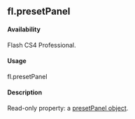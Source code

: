 ## fl.presetPanel

#### Availability

Flash CS4 Professional.

#### Usage

fl.presetPanel

#### Description

Read-only property: a [presetPanel object](#!AdobeDocs/developers-animatesdk-docs/test/presetPanel_object/presetPanel_summary.md).


